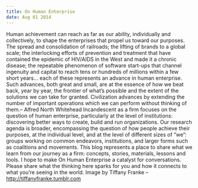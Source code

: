 ```yaml
---
title: On Human Enterprise
date: Aug 01 2014
---
```


Human achievement can reach as far as our ability, individually and collectively, to shape the enterprises that propel us toward our purposes. The spread and consolidation of railroads; the lifting of brands to a global scale; the interlocking efforts of prevention and treatment that have contained the epidemic of HIV/AIDS in the West and made it a chronic disease; the repeatable phenomenon of software start-ups that channel ingenuity and capital to reach tens or hundreds of millions within a few short years… each of these represents an advance in human enterprise. Such advances, both great and small, are at the essence of how we beat back, year by year, the frontier of what’s possible and the extent of the solutions we can take for granted. Civilization advances by extending the number of important operations which we can perform without thinking of them.– Alfred North Whitehead Incandescent as a firm focuses on the question of human enterprise, particularly at the level of institutions: discovering better ways to create, build and run organizations. Our research agenda is broader, encompassing the question of how people achieve their purposes, at the individual level, and at the level of different sizes of “we”: groups working on common endeavors, institutions, and larger forms such as coalitions and movements. This blog represents a place to share what we learn from our journey as a firm: concepts, stories, materials, lessons and tools. I hope to make On Human Enterprise a catalyst for conversations. Please share what the thinking here sparks for you and how it connects to what you’re seeing in the world. Image by Tiffany Franke – http://tiffanyfranke.tumblr.com
